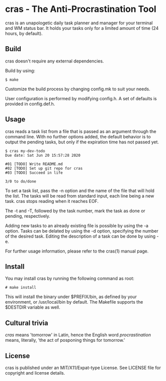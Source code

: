 # cras - The Anti-Procrastination Tool

cras is an unapologetic daily task planner and manager for your terminal and WM
status bar. It holds your tasks only for a limited amount of time (24 hours, by
default).

## Build
cras doesn't require any external dependencies.

Build by using:

```
$ make
```

Customize the build process by changing config.mk to suit your needs.

User configuration is performed by modifying config.h. A set of defaults is 
provided in config.def.h.

## Usage
cras reads a task list from a file that is passed as an argument through the 
command line. With no further options added, the default behavior is to output
the pending tasks, but only if the expiration time has not passed yet.

```
$ cras my-dev-todo
Due date: Sat Jun 20 15:57:28 2020

#01 [TODO] Write README.md
#02 [TODO] Set up git repo for cras
#03 [TODO] Succeed in life

3/0 to do/done
```

To set a task list, pass the -n option and the name of the file that will hold
the list. The tasks will be read from standard input, each line being a new 
task. cras stops reading when it reaches EOF.
 
The -t and -T, followed by the task number, mark the task as done or pending, 
respectively.

Adding new tasks to an already existing file is possible by using the -a 
option. Tasks can be delated by using the -d option, specifying the number of 
the desired task. Editing the description of a task can be done by using -e.

For further usage information, please refer to the cras(1) manual page.

## Install
You may install cras by running the following command as root:

```
# make install
```

This will install the binary under $PREFIX/bin, as defined by your environment,
or /usr/local/bin by default. The Makefile supports the $DESTDIR variable as 
well.

## Cultural trivia
_cras_ means 'tomorrow' in Latin, hence the English word _procrastination_ 
means, literally, 'the act of posponing things for tomorrow.'

## License
cras is published under an MIT/X11/Expat-type License. See LICENSE file for 
copyright and license details.
